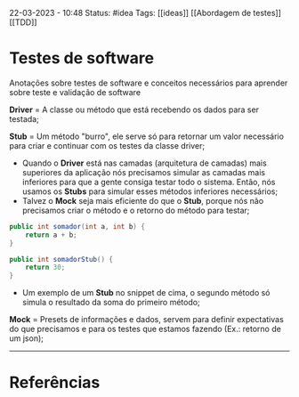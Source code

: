 22-03-2023 - 10:48
Status: #idea
Tags: [[ideas]] [[Abordagem de testes]] [[TDD]]

# Testes de software

Anotações sobre testes de software e conceitos necessários para aprender sobre teste e validação de software

**Driver** = A classe ou método que está recebendo os dados para ser testada;

**Stub** =  Um método "burro", ele serve só para retornar um valor necessário para criar e continuar com os testes da classe driver;
- Quando o **Driver** está nas camadas (arquitetura de camadas) mais superiores da aplicação nós precisamos simular as camadas mais inferiores para que a gente consiga testar todo o sistema. Então, nós usamos os **Stubs** para simular esses métodos inferiores necessários;
- Talvez o **Mock** seja mais eficiente do que o **Stub**, porque nós não precisamos criar o método e o retorno do método para testar;

```java
public int somador(int a, int b) {
	return a + b;
}

public int somadorStub() {
	return 30;
}
```
- Um exemplo de um **Stub** no snippet de cima, o segundo método só simula o resultado da soma do primeiro método;

**Mock** = Presets de informações e dados, servem para definir expectativas do que precisamos e para os testes que estamos fazendo (Ex.: retorno de um json);

---
# Referências